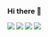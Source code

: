 ### Hi there 👋
 <img src="https://img.shields.io/badge/Spring-#6DB33F?style=flat&logo=TypeScript&logoColor=white"/>
 <img src="https://img.shields.io/badge/Spring Boot-#6DB33F?style=flat&logo=TypeScript&logoColor=white"/>
 <img src="https://img.shields.io/badge/React-#61DAFB?style=flat&logo=TypeScript&logoColor=white"/>
 <img src="https://img.shields.io/badge/MySQL-#4479A1?style=flat&logo=TypeScript&logoColor=white"/>
<!--
**Oliverslife/Oliverslife** is a ✨ _special_ ✨ repository because its `README.md` (this file) appears on your GitHub profile.

Here are some ideas to get you started:

- 🔭 I’m currently working on ...
- 🌱 I’m currently learning ...
- 👯 I’m looking to collaborate on ...
- 🤔 I’m looking for help with ...
- 💬 Ask me about ...
- 📫 How to reach me: ...
- 😄 Pronouns: ...
- ⚡ Fun fact: ...
-->
